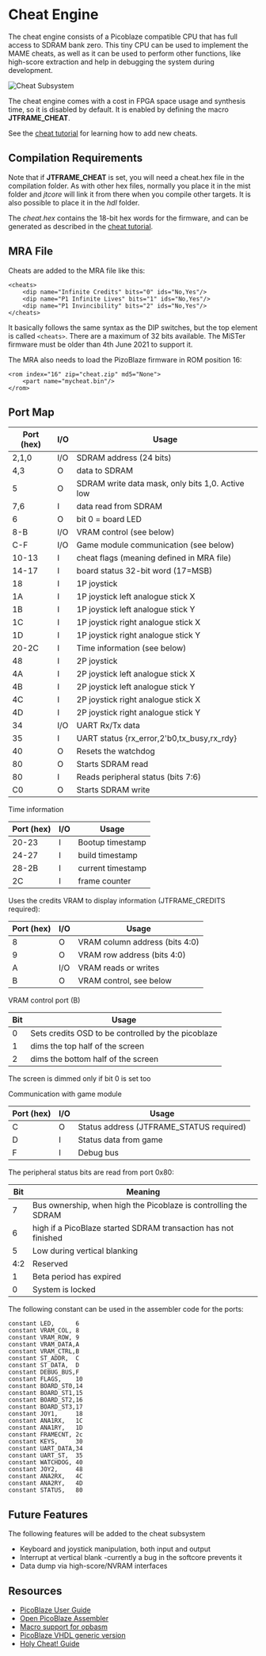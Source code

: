 # Cheat Engine

The cheat engine consists of a Picoblaze compatible CPU that has full access
to SDRAM bank zero. This tiny CPU can be used to implement the MAME cheats,
as well as it can be used to perform other functions, like high-score
extraction and help in debugging the system during development.

![Cheat Subsystem](cheat.png)

The cheat engine comes with a cost in FPGA space usage and synthesis time, so
it is disabled by default. It is enabled by defining the macro **JTFRAME_CHEAT**.

See the [cheat tutorial](cheat-tutorial.md) for learning how to add new cheats.

## Compilation Requirements

Note that if **JTFRAME_CHEAT** is set, you will need a cheat.hex file in the compilation folder. As with other hex files, normally you place it in the mist folder and _jtcore_ will link it from there when you compile other targets. It is also possible to place it in the _hdl_ folder.

The _cheat.hex_ contains the 18-bit hex words for the firmware, and can be generated as described in the [cheat tutorial](cheat-tutorial.md).

## MRA File

Cheats are added to the MRA file like this:

```
<cheats>
    <dip name="Infinite Credits" bits="0" ids="No,Yes"/>
    <dip name="P1 Infinite Lives" bits="1" ids="No,Yes"/>
    <dip name="P1 Invincibility" bits="2" ids="No,Yes"/>
</cheats>
```

It basically follows the same syntax as the DIP switches, but the top element
is called `<cheats>`. There are a maximum of 32 bits available. The MiSTer
firmware must be older than 4th June 2021 to support it.

The MRA also needs to load the PizoBlaze firmware in ROM position 16:

```
<rom index="16" zip="cheat.zip" md5="None">
    <part name="mycheat.bin"/>
</rom>
```

## Port Map

Port (hex) | I/O    |  Usage
-----------|--------|-------------------------
2,1,0      | I/O    | SDRAM address (24 bits)
4,3        | O      | data to SDRAM
5          | O      | SDRAM write data mask, only bits 1,0. Active low
7,6        | I      | data read from SDRAM
6          | O      | bit 0 = board LED
8-B        | I/O    | VRAM control (see below)
C-F        | I/O    | Game module communication (see below)
10-13      | I      | cheat flags (meaning defined in MRA file)
14-17      | I      | board status 32-bit word (17=MSB)
18         | I      | 1P joystick
1A         | I      | 1P joystick left  analogue stick X
1B         | I      | 1P joystick left  analogue stick Y
1C         | I      | 1P joystick right analogue stick X
1D         | I      | 1P joystick right analogue stick Y
20-2C      | I      | Time information (see below)
48         | I      | 2P joystick
4A         | I      | 2P joystick left  analogue stick X
4B         | I      | 2P joystick left  analogue stick Y
4C         | I      | 2P joystick right analogue stick X
4D         | I      | 2P joystick right analogue stick Y
34         | I/O    | UART Rx/Tx data
35         | I      | UART status {rx_error,2'b0,tx_busy,rx_rdy}
40         | O      | Resets the watchdog
80         | O      | Starts SDRAM read
80         | I      | Reads peripheral status (bits 7:6)
C0         | O      | Starts SDRAM write

Time information

Port (hex) | I/O    |  Usage
-----------|--------|-------------------------
20-23      | I      | Bootup timestamp
24-27      | I      | build timestamp
28-2B      | I      | current timestamp
2C         | I      | frame counter

Uses the credits VRAM to display information (JTFRAME_CREDITS required):

Port (hex) | I/O    |  Usage
-----------|--------|-------------------------
8          | O      | VRAM column address (bits 4:0)
9          | O      | VRAM row address (bits 4:0)
A          | I/O    | VRAM reads or writes
B          | O      | VRAM control, see below

VRAM control port (B)

Bit   |   Usage
------|----------
0     | Sets credits OSD to be controlled by the picoblaze
1     | dims the top half of the screen
2     | dims the bottom half of the screen

The screen is dimmed only if bit 0 is set too

Communication with game module

Port (hex) | I/O    |  Usage
-----------|--------|-------------------------
C          | O      | Status address (JTFRAME_STATUS required)
D          | I      | Status data from game
F          | I      | Debug bus

The peripheral status bits are read from port 0x80:

Bit   |  Meaning
------|--------------
7     | Bus ownership, when high the Picoblaze is controlling the SDRAM
6     | high if a PicoBlaze started SDRAM transaction has not finished
5     | Low during vertical blanking
4:2   | Reserved
1     | Beta period has expired
0     | System is locked

The following constant can be used in the assembler code for the ports:

```
constant LED,      6
constant VRAM_COL, 8
constant VRAM_ROW, 9
constant VRAM_DATA,A
constant VRAM_CTRL,B
constant ST_ADDR,  C
constant ST_DATA,  D
constant DEBUG_BUS,F
constant FLAGS,    10
constant BOARD_ST0,14
constant BOARD_ST1,15
constant BOARD_ST2,16
constant BOARD_ST3,17
constant JOY1,     18
constant ANA1RX,   1C
constant ANA1RY,   1D
constant FRAMECNT, 2c
constant KEYS,     30
constant UART_DATA,34
constant UART_ST,  35
constant WATCHDOG, 40
constant JOY2,     48
constant ANA2RX,   4C
constant ANA2RY,   4D
constant STATUS,   80
```

## Future Features

The following features will be added to the cheat subsystem

* Keyboard and joystick manipulation, both input and output
* Interrupt at vertical blank -currently a bug in the softcore prevents it
* Data dump via high-score/NVRAM interfaces

## Resources

* [PicoBlaze User Guide](https://www.xilinx.com/support/documentation/ip_documentation/ug129.pdf)
* [Open PicoBlaze Assembler](https://github.com/kevinpt/opbasm)
* [Macro support for opbasm](http://kevinpt.github.io/opbasm/rst/m4.html)
* [PicoBlaze VHDL generic version](https://github.com/krabo0om/pauloBlaze)
* [Holy Cheat! Guide](http://cheat.retrogames.com/download/holycheat!.zip)